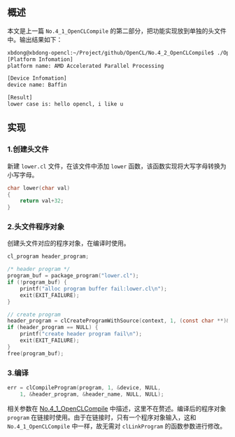 ## 概述
本文是上一篇 `No.4_1_OpenCLCompile` 的第二部分，把功能实现放到单独的头文件中。输出结果如下：

```bash
xbdong@xbdong-opencl:~/Project/github/OpenCL/No.4_2_OpenCLCompile$ ./OpenCLCompile
[Platform Infomation]
platform name: AMD Accelerated Parallel Processing

[Device Infomation]
device name: Baffin

[Result]
lower case is: hello opencl, i like u
```

## 实现
### 1.创建头文件
新建 `lower.cl` 文件，在该文件中添加 `lower` 函数，该函数实现将大写字母转换为小写字母。
```c
char lower(char val)
{
	return val+32;
}
```

### 2.头文件程序对象
创建头文件对应的程序对象，在编译时使用。
```c
cl_program header_program;

/* header program */
program_buf = package_program("lower.cl");
if (!program_buf) {
	printf("alloc program buffer fail:lower.cl\n");
	exit(EXIT_FAILURE);
}

// create program
header_program = clCreateProgramWithSource(context, 1, (const char **)&program_buf, NULL, &err);
if (header_program == NULL) {
	printf("create header program fail\n");
	exit(EXIT_FAILURE);
}
free(program_buf);
```

### 3.编译

```c
err = clCompileProgram(program, 1, &device, NULL,
	1, &header_program, &header_name, NULL, NULL);
```
相关参数在 [No.4_1_OpenCLCompile](../No.4_1_OpenCLCompile/OpenCLCompile.md) 中描述，这里不在赘述。编译后的程序对象 `program` 在链接时使用。由于在链接时，只有一个程序对象输入，这和 `No.4_1_OpenCLCompile` 中一样，故无需对 `clLinkProgram` 的函数参数进行修改。

